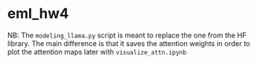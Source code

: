 # eml_hw4

NB: The ```modeling_llama.py``` script is meant to replace the one from the HF library. The main difference is that it saves the attention weights in order to plot the attention maps later with ```visualize_attn.ipynb```
